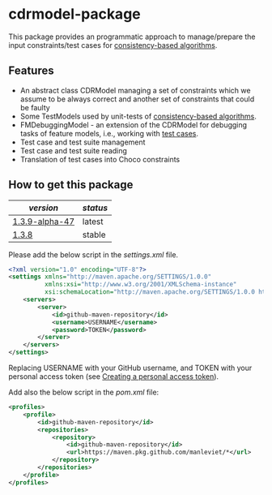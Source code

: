 # cdrmodel-package

This package provides an programmatic approach to manage/prepare the input constraints/test cases for [consistency-based algorithms](https://github.com/manleviet/CA-CDR-V2/tree/main/ca-cdr-package).

## Features

- An abstract class CDRModel managing a set of constraints which we assume to be always correct and another set of constraints that could be faulty
- Some TestModels used by unit-tests of [consistency-based algorithms](https://github.com/manleviet/CA-CDR-V2/tree/main/ca-cdr-package).
- FMDebuggingModel - an extension of the CDRModel for debugging tasks of feature models, i.e., working with [test cases](https://github.com/manleviet/CA-CDR-V2/tree/main/test-package).
- Test case and test suite management
- Test case and test suite reading
- Translation of test cases into Choco constraints

## How to get this package

| *version*                                                                      | *status* |
|--------------------------------------------------------------------------------|---|
| [1.3.9-alpha-47](https://github.com/manleviet/CA-CDR-V2/packages/1408661)      | latest |
| [1.3.8](https://github.com/manleviet/CA-CDR-V2/packages/1408661?version=1.3.8) | stable |

Please add the below script in the *settings.xml* file.

```xml
<?xml version="1.0" encoding="UTF-8"?>
<settings xmlns="http://maven.apache.org/SETTINGS/1.0.0"
          xmlns:xsi="http://www.w3.org/2001/XMLSchema-instance"
          xsi:schemaLocation="http://maven.apache.org/SETTINGS/1.0.0 http://maven.apache.org/xsd/settings-1.0.0.xsd">
    <servers>
        <server>
            <id>github-maven-repository</id>
            <username>USERNAME</username>
            <password>TOKEN</password>
        </server>
    </servers>
</settings>
```
Replacing USERNAME with your GitHub username, and TOKEN with your personal access token 
(see [Creating a personal access token](https://docs.github.com/en/authentication/keeping-your-account-and-data-secure/creating-a-personal-access-token)).

Add also the below script in the *pom.xml* file:

```xml
<profiles>
    <profile>
        <id>github-maven-repository</id>
        <repositories>
            <repository>
                <id>github-maven-repository</id>
                <url>https://maven.pkg.github.com/manleviet/*</url>
            </repository>
        </repositories>
    </profile>
</profiles>
```
